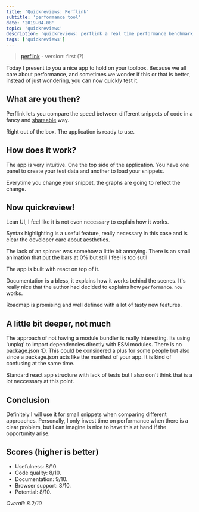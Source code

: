 ```yaml
---
title: 'Quickreviews: Perflink'
subtitle: 'performance tool'
date: '2019-04-08'
topic: 'quickreviews'
description: 'quickreviews: perflink a real time performance benchmark tooling tool to compare js snippets'
tags: ['quickreviews']
---
```


> [perflink](https://github.com/lukejacksonn/perflink) - version: first (?)

Today I present to you a nice app to hold on your toolbox. Because we all care about performance, and sometimes we wonder if this or that is better, instead of just wondering, you can now quickly test it.

## What are you then?

Perflink lets you compare the speed between different snippets of code in a fancy and [shareable](https://perf.link/) way.

Right out of the box. The application is ready to use.

## How does it work?

The app is very intuitive. One the top side of the application. You have one panel to create your test data and another to load your snippets.

Everytime you change your snippet, the graphs are going to reflect the change.

## Now quickreview!

Lean UI, I feel like it is not even necessary to explain how it works.

Syntax highlighting is a useful feature, really necessary in this case and is clear the developer care about aesthetics.

The lack of an spinner was somehow a little bit annoying. There is an small animation that put the bars at 0% but still I feel is too sutil

The app is built with react on top of it.

Documentation is a bless, it explains how it works behind the scenes. It's really nice that the author had decided to explains how `performance.now` works.

Roadmap is promising and well defined with a lot of tasty new features.

## A little bit deeper, not much

The approach of not having a module bundler is really interesting. Its using 'unpkg' to import dependencies directly with ESM modules. There is no package.json :D. This could be considered a plus for some people but also since a package.json acts like the manifest of your app. It is kind of confusing at the same time.

Standard react app structure with lack of tests but I also don't think that is a lot neccessary at this point.

## Conclusion

Definitely I will use it for small snippets when comparing different approaches. Personally, I only invest time on performance when there is a clear problem, but I can imagine is nice to have this at hand if the opportunity arise.

## Scores (higher is better)

- Usefulness: 8/10.
- Code quality: 8/10.
- Documentation: 9/10.
- Browser support: 8/10.
- Potential: 8/10.

_Overall: 8.2/10_
